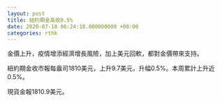 ```yaml
---
layout: post
title: 紐約期金高收0.5%
date: 2020-07-18 06:24:18.000000000 +08:00
categories: rthk
---
```


金價上升，疫情增添經濟增長風險，加上美元回軟，都對金價帶來支持。

紐約期金收市報每盎司1810美元，上升9.7美元，升幅0.5%。本周累計上升近0.5%。

現貨金報1810.9美元。
